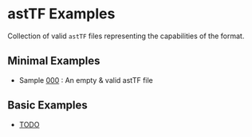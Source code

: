 # astTF Examples
Collection of valid `astTF` files representing the capabilities of the format.  

## Minimal Examples
- Sample [000](./000/) : An empty & valid astTF file

## Basic Examples
- [TODO](./readme.md)
